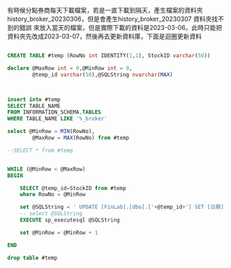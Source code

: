 
有時候分點券商每天下載檔案，若是一直下載到隔天，產生檔案的資料夾history_broker_20230306，但是會產生history_broker_20230307 資料夾找不到的錯誤  來放入當天的檔案，但是實際下載的資料是2023-03-06，此時只能把資料夾先改成2023-03-07，然後再去更新資料庫，下面是迴圈更新資料

```sql

CREATE TABLE #temp (RowNo int IDENTITY(1,1), StockID varchar(50))

declare @MaxRow int = 0,@MinRow int = 0,
        @temp_id varchar(50),@SQLString nvarchar(MAX)



insert into #temp
SELECT TABLE_NAME
FROM INFORMATION_SCHEMA.TABLES
WHERE TABLE_NAME LIKE '%_broker'

select @MinRow = MIN(RowNo),
        @MaxRow = MAX(RowNo) from #temp

--SELECT * from #temp


WHILE (@MinRow < @MaxRow)
BEGIN 

    SELECT @temp_id=StockID from #temp
    where RowNo = @MinRow

    set @SQLString = ' UPDATE [FinLab].[dbo].['+@temp_id+'] SET [日期] = ''2023-03-06'' WHERE [日期] = ''2023-03-07'' '
    -- select @SQLString
    EXECUTE sp_executesql @SQLString

    set @MinRow = @MinRow + 1

END

drop table #temp
```
